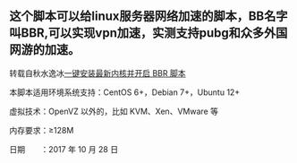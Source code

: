 #
## 这个脚本可以给linux服务器网络加速的脚本，BB名字叫BBR,可以实现vpn加速，实测支持pubg和众多外国网游的加速。

转载自秋水逸冰[一键安装最新内核并开启 BBR 脚本](https://teddysun.com/489.html)

本脚本适用环境系统支持：CentOS 6+，Debian 7+，Ubuntu 12+

虚拟技术：OpenVZ 以外的，比如 KVM、Xen、VMware 等

内存要求：≥128M

日期　　：2017 年 10 月 28 日

